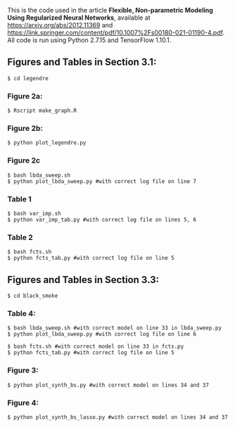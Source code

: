 This is the code used in the article **Flexible, Non-parametric Modeling Using Regularized Neural Networks**, available at https://arxiv.org/abs/2012.11369 and https://link.springer.com/content/pdf/10.1007%2Fs00180-021-01190-4.pdf.
All code is run using Python 2.7.15 and TensorFlow 1.10.1.

## Figures and Tables in Section 3.1:
```
$ cd legendre
```
### Figure 2a:
```
$ Rscript make_graph.R
```
### Figure 2b:
```
$ python plot_legendre.py
```
### Figure 2c
```
$ bash lbda_sweep.sh
$ python plot_lbda_sweep.py #with correct log file on line 7
```

### Table 1
```
$ bash var_imp.sh
$ python var_imp_tab.py #with correct log file on lines 5, 6
```
### Table 2
```
$ bash fcts.sh
$ python fcts_tab.py #with correct log file on line 5
```

## Figures and Tables in Section 3.3:
```
$ cd black_smoke
```
### Table 4:
```
$ bash lbda_sweep.sh #with correct model on line 33 in lbda_sweep.py
$ python plot_lbda_sweep.py #with correct log file on line 6

$ bash fcts.sh #with correct model on line 33 in fcts.py
$ python fcts_tab.py #with correct log file on line 5
```

### Figure 3:
```
$ python plot_synth_bs.py #with correct model on lines 34 and 37
```
### Figure 4:
```
$ python plot_synth_bs_lasso.py #with correct model on lines 34 and 37
```

